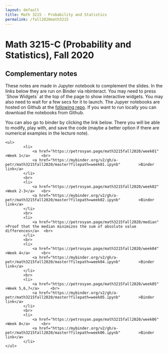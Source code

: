 ```yaml
---
layout: default
title: Math 3215 - Probability and Statistics
permalink: /fall2020math3215
---
```

<body>

<h1>Math 3215-C (Probability and Statistics), Fall 2020</h1>

<h2>Complementary notes</h2>

<p>These notes are made in Jupyter notebook to complement the slides. 
In the links below they are run on Binder via nbinteract. You may need to press `Show Widgets` at the top of the page to show interactive widgets. You may also need to wait for a few secs for it to launch.  The Jupyer notebooks are hosted on Github at the  <a href="https://github.com/a-petr/math3215fall2020" > following repo</a>.  If you want to run locally you can download the notebooks from Github. </p>





<p>You can also go to binder by clicking the link below. There you will be able to modify, play with, and save the code (maybe a better option if there are numerical examples in the lecture note). </p>




	<ul>
			<li>
			 	<a href="https://petrosyan.page/math3215fall2020/week01" >Week 1</a>	 <br>  
			 	<a href="https://mybinder.org/v2/gh/a-petr/math3215fall2020/master?filepath=week01.ipynb"		 >Binder link</a>
			</li>     
			<br>
			<li>
			 	<a href="https://petrosyan.page/math3215fall2020/week02" >Week 2-3</a>	 <br>  
			 	<a href="https://mybinder.org/v2/gh/a-petr/math3215fall2020/master?filepath=week02.ipynb"		 >Binder link</a>
			</li>    
			<br>  
			<li>
			 	<a href="https://petrosyan.page/math3215fall2020/median" >Proof that the median minimizes the sum of absolute value differences</a>	 <br>  
			</li>    
			<br>
			<li>
			 	<a href="https://petrosyan.page/math3215fall2020/week04" >Week 4</a>	 <br>  
			 	<a href="https://mybinder.org/v2/gh/a-petr/math3215fall2020/master?filepath=week04.ipynb"		 >Binder link</a>
			</li>   
			<br>  
			<li>
			 	<a href="https://petrosyan.page/math3215fall2020/week05" >Week 5,6,7</a>	 <br>  
			 	<a href="https://mybinder.org/v2/gh/a-petr/math3215fall2020/master?filepath=week05.ipynb"		 >Binder link</a>
			</li>   
			<br>  
			<li>
			 	<a href="https://petrosyan.page/math3215fall2020/week06" >Week 8</a>	 <br>  
			 	<a href="https://mybinder.org/v2/gh/a-petr/math3215fall2020/master?filepath=week06.ipynb"		 >Binder link</a>
			</li>   
	</ul>
</body>


